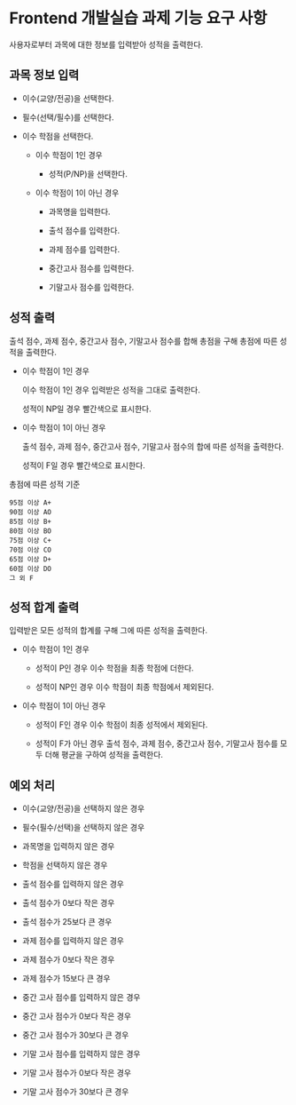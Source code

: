 # Frontend 개발실습 과제 기능 요구 사항

사용자로부터 과목에 대한 정보를 입력받아 성적을 출력한다.
## 과목 정보 입력

- 이수(교양/전공)을 선택한다.

- 필수(선택/필수)를 선택한다.

- 이수 학점을 선택한다.

  - 이수 학점이 1인 경우
   
    - 성적(P/NP)을 선택한다.
  
  - 이수 학점이 1이 아닌 경우

    - 과목명을 입력한다.

    - 출석 점수를 입력한다.

    - 과제 점수를 입력한다.

    - 중간고사 점수를 입력한다.

    - 기말고사 점수를 입력한다.

## 성적 출력

출석 점수, 과제 점수, 중간고사 점수, 기말고사 점수를 합해 총점을 구해 총점에 따른 성적을 출력한다.

- 이수 학점이 1인 경우

    이수 학점이 1인 경우 입력받은 성적을 그대로 출력한다.

    성적이 NP일 경우 빨간색으로 표시한다.

- 이수 학점이 1이 아닌 경우
  
    출석 점수, 과제 점수, 중간고사 점수, 기말고사 점수의 합에 따른 성적을 출력한다.

    성적이 F일 경우 빨간색으로 표시한다.

총점에 따른 성적 기준

```
95점 이상 A+
90점 이상 AO
85점 이상 B+
80점 이상 BO
75점 이상 C+
70점 이상 CO
65점 이상 D+
60점 이상 DO
그 외 F
```

## 성적 합계 출력

입력받은 모든 성적의 합계를 구해 그에 따른 성적을 출력한다.

- 이수 학점이 1인 경우

    - 성적이 P인 경우 이수 학점을 최종 학점에 더한다.

    - 성적이 NP인 경우 이수 학점이 최종 학점에서 제외된다.

- 이수 학점이 1이 아닌 경우

  - 성적이 F인 경우 이수 학점이 최종 성적에서 제외된다.
  
  - 성적이 F가 아닌 경우 출석 점수, 과제 점수, 중간고사 점수, 기말고사 점수를 모두 더해 평균을 구하여 성적을 출력한다.

## 예외 처리

- 이수(교양/전공)을 선택하지 않은 경우
  
- 필수(필수/선택)을 선택하지 않은 경우

- 과목명을 입력하지 않은 경우

- 학점을 선택하지 않은 경우

- 출석 점수를 입력하지 않은 경우

- 출석 점수가 0보다 작은 경우

- 출석 점수가 25보다 큰 경우

- 과제 점수를 입력하지 않은 경우

- 과제 점수가 0보다 작은 경우

- 과제 점수가 15보다 큰 경우

- 중간 고사 점수를 입력하지 않은 경우

- 중간 고사 점수가 0보다 작은 경우

- 중간 고사 점수가 30보다 큰 경우

- 기말 고사 점수를 입력하지 않은 경우

- 기말 고사 점수가 0보다 작은 경우

- 기말 고사 점수가 30보다 큰 경우